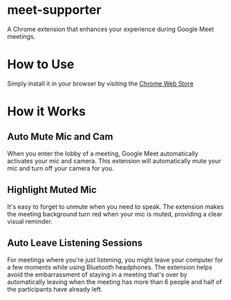 # meet-supporter
A Chrome extension that enhances your experience during Google Meet meetings.

# How to Use
Simply install it in your browser by visiting the [Chrome Web Store](https://chromewebstore.google.com/detail/google-meet-supporter/occpdmoibopaojpdfadflacikccdnffk?authuser=0&hl=en)

# How it Works

## Auto Mute Mic and Cam
When you enter the lobby of a meeting, Google Meet automatically activates your mic and camera. This extension will automatically mute your mic and turn off your camera for you.

## Highlight Muted Mic
It's easy to forget to unmute when you need to speak. The extension makes the meeting background turn red when your mic is muted, providing a clear visual reminder.

## Auto Leave Listening Sessions
For meetings where you're just listening, you might leave your computer for a few moments while using Bluetooth headphones. The extension helps avoid the embarrassment of staying in a meeting that's over by automatically leaving when the meeting has more than 6 people and half of the participants have already left.
